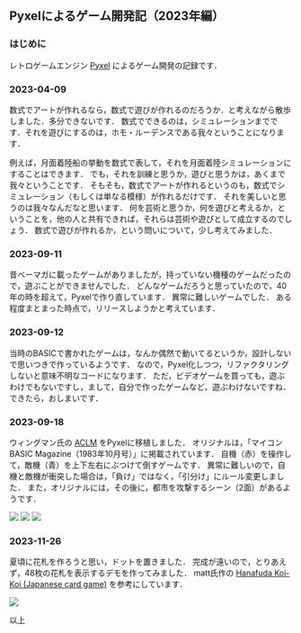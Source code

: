## Pyxelによるゲーム開発記（2023年編）

### はじめに

レトロゲームエンジン [Pyxel](https://github.com/kitao/pyxel) によるゲーム開発の記録です．

### 2023-04-09

数式でアートが作れるなら，数式で遊びが作れるのだろうか．と考えながら散歩しました．多分できないです．
数式でできるのは，シミュレーションまでです．それを遊びにするのは，ホモ・ルーデンスである我々ということになります．

例えば，月面着陸船の挙動を数式で表して，それを月面着陸シミュレーションにすることはできます．
でも，それを訓練と思うか，遊びと思うかは，あくまで我々ということです．
そもそも，数式でアートが作れるというのも，数式でシミュレーション（もしくは単なる模様）が作れるだけです．
それを美しいと思うのは我々なんだなと思います．
何を芸術と思うか，何を遊びと考えるか，ということを，他の人と共有できれば，それらは芸術や遊びとして成立するのでしょう．
数式で遊びが作れるか，という問いについて，少し考えてみました．

### 2023-09-11

昔ベーマガに載ったゲームがありましたが，持っていない機種のゲームだったので，遊ぶことができませんでした．
どんなゲームだろうと思っていたので，40年の時を超えて，Pyxelで作り直しています．
異常に難しいゲームでした．
ある程度まとまった時点で，リリースしようかと考えています．

### 2023-09-12

当時のBASICで書かれたゲームは，なんか偶然で動いてるというか，設計しないで思いつきで作っているようです．
なので，Pyxel化しつつ，リファクタリングしないと意味不明なコードになります．
ただ，ビデオゲームを買っても，遊ぶわけでもないですし，まして，自分で作ったゲームなど，遊ぶわけないですね．
できたら，おしまいです．

### 2023-09-18

ウィングマン氏の [ACLM](https://archive.org/details/micom-basic-magazine-issue-16-october-1983/page/n92/mode/1up) をPyxelに移植しました．
オリジナルは，「マイコン BASIC Magazine（1983年10月号）」に掲載されています．
自機（赤）を操作して，敵機（青）を上下左右にぶつけて倒すゲームです．
異常に難しいので，自機と敵機が衝突した場合は，「負け」ではなく，「引分け」にルール変更しました．
また，オリジナルには，その後に，都市を攻撃するシーン（2面）があるようです．

![](https://github.com/jay-kumogata/RetroGames/blob/main/pyxel/aclm/screenshots/aclm01.gif)
![](https://github.com/jay-kumogata/RetroGames/blob/main/pyxel/aclm/screenshots/aclm02.gif)
![](https://github.com/jay-kumogata/RetroGames/blob/main/pyxel/aclm/screenshots/aclm03.gif)

### 2023-11-26

夏頃に花札を作ろうと思い，ドットを置きました．
完成が遠いので，とりあえず，48枚の花札を表示するデモを作ってみました．
matt氏作の [Hanafuda Koi-Koi (Japanese card game)](https://www.lexaloffle.com/bbs/?tid=2421) を参考にしています．

![](https://github.com/jay-kumogata/RetroGames/blob/main/pyxel/hanafuda/screenshots/hanafuda01.png)

以上
